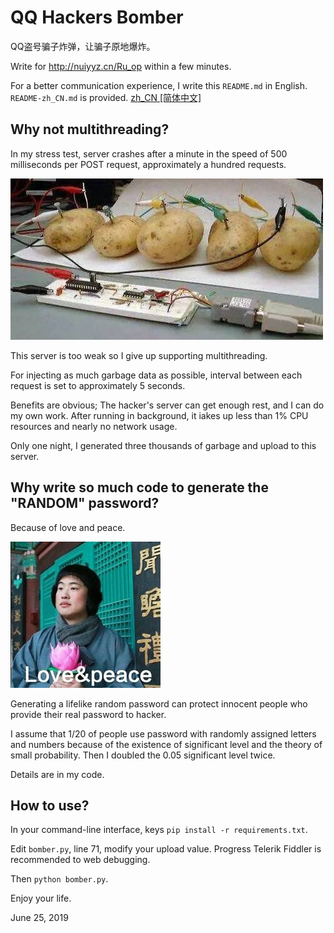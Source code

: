 # QQ Hackers Bomber

QQ盗号骗子炸弹，让骗子原地爆炸。

Write for <http://nuiyyz.cn/Ru_op> within a few minutes. 

For a better communication experience, I write this `README.md` in English. `README-zh_CN.md` is provided. [zh_CN [简体中文]](./README.zh_CN.md)

## Why not multithreading? 

In my stress test, server crashes after a minute in the speed of 500 milliseconds per POST request, approximately a hundred requests. 

![Potato server](images/img1.jpg)

This server is too weak so I give up supporting multithreading. 

For injecting as much garbage data as possible, interval between each request is set to approximately 5 seconds. 

Benefits are obvious; The hacker's server can get enough rest, and I can do my own work. After running in background, it iakes up less than 1% CPU resources and nearly no network usage. 

Only one night, I generated three thousands of garbage and upload to this server. 

## Why write so much code to generate the "RANDOM" password? 

Because of love and peace. 

![Love & peace](images/img2.jpg)

Generating a lifelike random password can protect innocent people who provide their real password to hacker. 

I assume that 1/20 of people use password with randomly assigned letters and numbers because of the existence of significant level and the theory of small probability. Then I doubled the 0.05 significant level twice. 

Details are in my code. 

## How to use? 

In your command-line interface, keys `pip install -r requirements.txt`. 

Edit `bomber.py`, line 71, modify your upload value. Progress Telerik Fiddler is recommended to web debugging. 

Then `python bomber.py`. 

Enjoy your life. 

June 25, 2019
